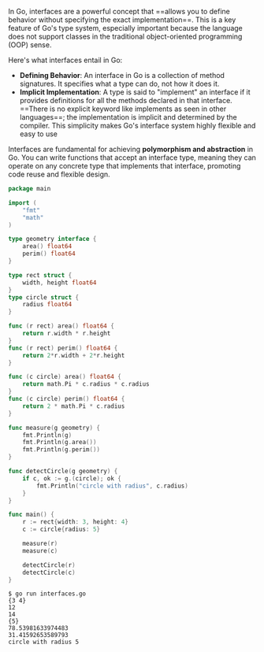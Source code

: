 In Go, interfaces are a powerful concept that ==allows you to define behavior without specifying the exact implementation==. This is a key feature of Go's type system, especially important because the language does not support classes in the traditional object-oriented programming (OOP) sense.

Here's what interfaces entail in Go:
- **Defining Behavior**: An interface in Go is a collection of method signatures. It specifies what a type can do, not how it does it.
- **Implicit Implementation**: A type is said to "implement" an interface if it provides definitions for all the methods declared in that interface. ==There is no explicit keyword like implements as seen in other languages==; the implementation is implicit and determined by the compiler. This simplicity makes Go's interface system highly flexible and easy to use

Interfaces are fundamental for achieving **polymorphism and abstraction** in Go. You can write functions that accept an interface type, meaning they can operate on any concrete type that implements that interface, promoting code reuse and flexible design.


```Go
package main

import (
    "fmt"
    "math"
)

type geometry interface {
    area() float64
    perim() float64
}

type rect struct {
    width, height float64
}
type circle struct {
    radius float64
}

func (r rect) area() float64 {
    return r.width * r.height
}
func (r rect) perim() float64 {
    return 2*r.width + 2*r.height
}

func (c circle) area() float64 {
    return math.Pi * c.radius * c.radius
}
func (c circle) perim() float64 {
    return 2 * math.Pi * c.radius
}

func measure(g geometry) {
    fmt.Println(g)
    fmt.Println(g.area())
    fmt.Println(g.perim())
}

func detectCircle(g geometry) {
    if c, ok := g.(circle); ok {
        fmt.Println("circle with radius", c.radius)
    }
}

func main() {
    r := rect{width: 3, height: 4}
    c := circle{radius: 5}

    measure(r)
    measure(c)

    detectCircle(r)
    detectCircle(c)
}
```

```console
$ go run interfaces.go
{3 4}
12
14
{5}
78.53981633974483
31.41592653589793
circle with radius 5
```
